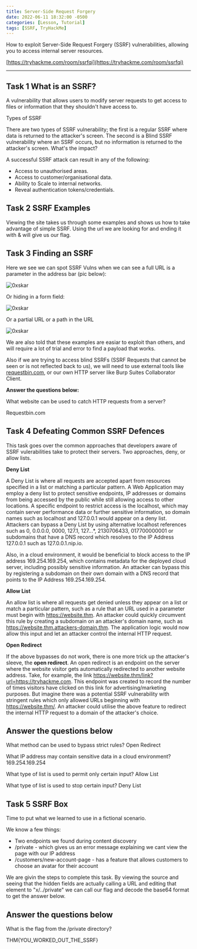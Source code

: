 ```yaml
---
title: Server-Side Request Forgery
date: 2022-06-11 18:32:00 -0500
categories: [Lesson, Tutorial]
tags: [SSRF, TryHackMe]
---
```


How to exploit Server-Side Request Forgery (SSRF) vulnerabilities, allowing you to access internal server resources.

[https://tryhackme.com/room/ssrfqi](https://tryhackme.com/room/ssrfqi)

* * * 

## Task 1 What is an SSRF?

A vulnerability that allows users to modify server requests to get access to files or information that they shouldn't have access to.

Types of SSRF

There are two types of SSRF vulnerability; the first is a regular SSRF where data is returned to the attacker's screen. The second is a Blind SSRF vulnerability where an SSRF occurs, but no information is returned to the attacker's screen.
What's the impact?

A successful SSRF attack can result in any of the following: 

   - Access to unauthorised areas.
   - Access to customer/organisational data.
   - Ability to Scale to internal networks.
   - Reveal authentication tokens/credentials.

## Task 2 SSRF Examples

Viewing the site takes us through some examples and shows us how to take advantage of simple SSRF. Using the url we are looking for and ending it with & will give us our flag.

## Task 3 Finding an SSRF

Here we see we can spot SSRF Vulns when we can see a full URL is a parameter in the address bar (pic below):

![0xskar](/assets/ssrf-example1.png)

Or hiding in a form field:

![0xskar](/assets/ssrf-example2.png)

Or a partial URL or a path in the URL

![0xskar](/assets/ssrf-example3.png)

We are also told that these examples are easiar to exploit than others, and will require a lot of trial and error to find a payload that works.

Also if we are trying to access blind SSRFs (SSRF Requests that cannot be seen or is not reflected back to us), we will need to use external tools like [requestbin.com](http://requestbin.com), or our own HTTP server like Burp Suites Collaborator Client.

**Answer the questions below:**

What website can be used to catch HTTP requests from a server?

Requestbin.com

## Task 4 Defeating Common SSRF Defences

This task goes over the common approaches that developers aware of SSRF vulerabilities take to protect their servers. Two approaches, deny, or allow lists.

**Deny List**

A Deny List is where all requests are accepted apart from resources specified in a list or matching a particular pattern. A Web Application may employ a deny list to protect sensitive endpoints, IP addresses or domains from being accessed by the public while still allowing access to other locations. A specific endpoint to restrict access is the localhost, which may contain server performance data or further sensitive information, so domain names such as localhost and 127.0.0.1 would appear on a deny list. Attackers can bypass a Deny List by using alternative localhost references such as 0, 0.0.0.0, 0000, 127.1, 127.*.*.*, 2130706433, 017700000001 or subdomains that have a DNS record which resolves to the IP Address 127.0.0.1 such as 127.0.0.1.nip.io.

Also, in a cloud environment, it would be beneficial to block access to the IP address 169.254.169.254, which contains metadata for the deployed cloud server, including possibly sensitive information. An attacker can bypass this by registering a subdomain on their own domain with a DNS record that points to the IP Address 169.254.169.254.

**Allow List**

An allow list is where all requests get denied unless they appear on a list or match a particular pattern, such as a rule that an URL used in a parameter must begin with https://website.thm. An attacker could quickly circumvent this rule by creating a subdomain on an attacker's domain name, such as https://website.thm.attackers-domain.thm. The application logic would now allow this input and let an attacker control the internal HTTP request.


**Open Redirect**

If the above bypasses do not work, there is one more trick up the attacker's sleeve, the **open redirect**. An open redirect is an endpoint on the server where the website visitor gets automatically redirected to another website address. Take, for example, the link https://website.thm/link?url=https://tryhackme.com. This endpoint was created to record the number of times visitors have clicked on this link for advertising/marketing purposes. But imagine there was a potential SSRF vulnerability with stringent rules which only allowed URLs beginning with https://website.thm/. An attacker could utilise the above feature to redirect the internal HTTP request to a domain of the attacker's choice.


##   Answer the questions below

What method can be used to bypass strict rules?
Open Redirect

What IP address may contain sensitive data in a cloud environment? 169.254.169.254

What type of list is used to permit only certain input? Allow List

What type of list is used to stop certain input? Deny List

##  Task 5 SSRF Box 

Time to put what we learned to use in a fictional scenario.

We know a few things:

 - Two endpoints we found during content discovery
 - /private - which gives us an error message explaining we cant view the page with our IP address
 - /customers/new-account-page - has a feature that allows customers to choose an avatar for their account

We are givin the steps to complete this task. By viewing the source and seeing that the hidden fields are actually calling a URL and editing that element to "x/../private" we can call our flag and decode the base64 format to get the answer below.

##   Answer the questions below

What is the flag from the /private directory?

THM{YOU_WORKED_OUT_THE_SSRF}